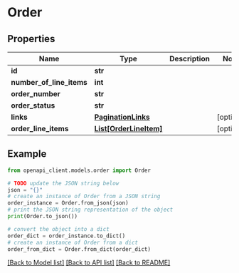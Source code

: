 # Order


## Properties

Name | Type | Description | Notes
------------ | ------------- | ------------- | -------------
**id** | **str** |  | 
**number_of_line_items** | **int** |  | 
**order_number** | **str** |  | 
**order_status** | **str** |  | 
**links** | [**PaginationLinks**](PaginationLinks.md) |  | [optional] 
**order_line_items** | [**List[OrderLineItem]**](OrderLineItem.md) |  | [optional] 

## Example

```python
from openapi_client.models.order import Order

# TODO update the JSON string below
json = "{}"
# create an instance of Order from a JSON string
order_instance = Order.from_json(json)
# print the JSON string representation of the object
print(Order.to_json())

# convert the object into a dict
order_dict = order_instance.to_dict()
# create an instance of Order from a dict
order_from_dict = Order.from_dict(order_dict)
```
[[Back to Model list]](../README.md#documentation-for-models) [[Back to API list]](../README.md#documentation-for-api-endpoints) [[Back to README]](../README.md)


